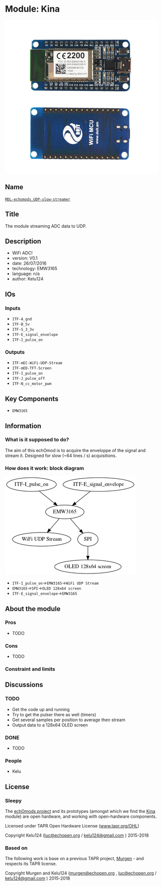 # Module: Kina

![](/kina/viewme.png)

## Name

[`MDL-echomods_UDP-slow-streamer`]()

## Title

The module streaming ADC data to UDP.

## Description

* WiFi ADC!
* version: V0.1
* date: 26/07/2016
* technology: EMW3165
* language: n/a
* author: Kelu124

## IOs

### Inputs

* `ITF-A_gnd`
* `ITF-B_5v`
* `ITF-S_3_3v`
* `ITF-E_signal_envelope`
* `ITF-I_pulse_on`

### Outputs

* `ITF-mEC-WiFi-UDP-Stream`
* `ITF-mED-TFT-Screen`
* `ITF-I_pulse_on`
* `ITF-J_pulse_off`
* `ITF-N_cc_motor_pwm`

## Key Components

* `EMW3165`

## Information

### What is it supposed to do?

The aim of this echOmod is to acquire the enveloppe of the signal and stream it. Designed for slow (~64 lines / s) acquisitions.


### How does it work: block diagram

![Block schema](/kina/source/blocks.png)

* `ITF-I_pulse_on`->`EMW3165`->`WiFi UDP Stream`
* `EMW3165`->`SPI`->`OLED 128x64 screen`
* `ITF-E_signal_envelope`->`EMW3165`

## About the module

### Pros

* TODO

### Cons

* TODO

### Constraint and limits

## Discussions


### TODO

* Get the code up and running
* Try to get the pulser there as well (timers)
* Get several samples per position to average then stream
* Output data to a 128x64 OLED screen

### DONE

* TODO

### People

* Kelu

## License

### Sleepy 

The [echOmods project](https://github.com/kelu124/echomods) and its prototypes (amongst which we find the [Kina](/kina/) module) are open hardware, and working with open-hardware components.

Licensed under TAPR Open Hardware License (www.tapr.org/OHL)

Copyright Kelu124 (luc@echopen.org / kelu124@gmail.com ) 2015-2018

### Based on 

The following work is base on a previous TAPR project, [Murgen](https://github.com/kelu124/murgen-dev-kit) - and respects its TAPR license.

Copyright Murgen and Kelu124 (murgen@echopen.org , luc@echopen.org / kelu124@gmail.com ) 2015-2018

